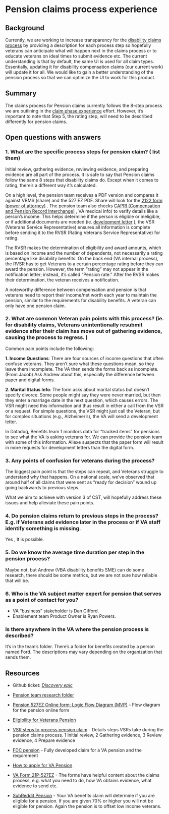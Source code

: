 # Pension claims process experience

## Background
Currently, we are working to increase transparency for the  [disability claims process](https://app.mural.co/t/departmentofveteransaffairs9999/m/departmentofveteransaffairs9999/1713276576012/25e677b1d846aff3bea16fc9175e473d5e509888?sender=u606d6bea4af40ec4fe659363)  by providing a description for each process step so hopefully veterans can  anticipate what will happen next in the claims process or to educate veterans on ideal times to submit evidence etc.
The current understanding is that by default, the same UI is used for all claim types. Essentially, updating it for disability compensation claims (our current work) will update it for all. We would like to gain a better understanding of the pension process so that we can optimize the UI to work for this product.

## Summary
The claims process for Pension claims currently follows the 8-step process we are outlining in the  [claim phase experience](https://github.com/department-of-veterans-affairs/va.gov-team/blob/master/products/claim-appeal-status/CST%20Product/Product%20Outline.md)  effort. However, it’s important to note that Step 5, the rating step, will need to be described differently for pension claims.

## Open questions with answers
### 1. What are the specific process steps for pension claim? ( list them)

Initial review, gathering evidence, reviewing evidence, and preparing evidence are all part of the process. It is safe to say that Pension claims follow the same 8 steps that disability claims do. Except when it comes to rating, there’s a different way it’s calculated. 

On a high level, the pension team receives a PDF version and compares it against VBMS (share) and the 527 EZ PDF. Share will look for the [ 2122 form (power of attorney)](https://www.va.gov/find-forms/about-form-21-22/) . The pension team also checks [ CAPRI (Compensation and Pension Record Interchange)](https://www.va.gov/vdl/documents/Financial_Admin/CAPRI/DVBA_27_215_sys_adm.pdf) , VA medical info) to verify details like a person’s income. This helps determine if the person is eligible or ineligible, or if additional documents are needed (ie. [ development letter](https://www.hillandponton.com/va-development-letter/) ), the VSR (Veterans Service Representative) ensures all information is complete before sending it to the RVSR (Rating Veterans Service Representative) for rating.

The RVSR makes the determination of eligibility and award amounts, which is based on income and the number of dependents, not necessarily a rating percentage like disability benefits. On the back end (VA internal process), the RVSR has to get Veterans to a certain percentage rating before they can award the pension. However, the term “rating” may not appear in the notification letter; instead, it’s called “Pension rate.”
After the RVSR makes their determination, the veteran receives a notification.

A noteworthy difference between compensation and pension is that veterans need to report their income/net worth each year to maintain the pension, similar to the requirements for disability benefits. A veteran can only have one pension claim.

### 2. What are common Veteran pain points with this process? (ie. for disability claims, Veterans unintentionally resubmit evidence after their claim has move out of gathering evidence, causing the process to regress. )

Common pain points include the following:

**1. Income Questions**: There are four sources of income questions that often confuse veterans. They aren’t sure what these questions mean, so they leave them incomplete. The VA then sends the forms back as incomplete. (From Jacob) Ask Andrew about this, especially the difference between paper and digital forms.

**2. Marital Status Info**: The form asks about marital status but doesn’t specify divorce. Some people might say they were never married, but then they enter a marriage date in the next question, which causes errors. The VSR might need this information and thus result in either a call from the VSR or a request. For simple questions, the VSR might just call the Veteran, but for complex situations (e.g., Alzheimer’s), the VA will send a development letter.

In Datadog, Benefits team 1 monitors data for “tracked items” for pensions to see what the VA is asking veterans for. We can provide the pension team with some of this information. Allexe suspects that the paper form will result in more requests for development letters than the digital form.

### 3. Any points of confusion for veterans during the process?

The biggest pain point is that the steps can repeat, and Veterans struggle to understand why that happens. On a national scale, we’ve observed that around half of all claims that were sent as “ready for decision” wound up going backwards to previous steps. 

What we aim to achieve with version 3 of CST, will hopefully address these issues and help alleviate these pain points.

### 4. Do pension claims return to previous steps in the process? E.g. if Veterans add evidence later in the process or if VA staff identify something is missing.

Yes , It is possible. 

### 5. Do we know the average time duration per step in the pension process?

Maybe not, but Andrew (VBA disability benefits SME)  can do some research, there should be some metrics, but we are not sure how reliable that will be.

### 6. Who is the VA subject matter expert for pension that serves as a point of contact for you?

* VA “business” stakeholder is Dan Gifford.  
* Enablement team Product Owner is Ryan Powers.

### Is there anywhere in the VA where the pension process is described?

It’s in the team’s folder. There’s a folder for benefits created by a person named Ford. The descriptions may vary depending on the organization that sends them.

## Resources

* Github ticket: _[Discovery epic](https://github.com/department-of-veterans-affairs/va.gov-team/issues/84260)_ 

* [Pension team research folder](https://github.com/department-of-veterans-affairs/va.gov-team/tree/24c2588860e8f32b2415addf0a81be8a2687f09e/products/pension/research/2024%2002%20Pension%20Usability%20Evaluation) 

* [Pension 527EZ Online form: Logic Flow Diagram (MVP)](https://app.mural.co/t/departmentofveteransaffairs9999/m/departmentofveteransaffairs9999/1703103128492/30dc0956f99482beffb457eb2ae884430cc2d3f4?sender=1e4fc969-f9b0-43ca-b561-893204936b9d) - Flow diagram for the pension online form

* [Eligibility for Veterans Pension](https://www.va.gov/pension/eligibility/)  

* [VSR steps to process pension claim](https://app.mural.co/t/departmentofveteransaffairs9999/m/departmentofveteransaffairs9999/1708629678413/23448c79bc4bdd9e0651c7cdce459a57715a8066?fromVisitorModal=true&sender=u606d6bea4af40ec4fe659363) - Details steps VSRs take during the pension claims process. 1 Initial review, 2 Gathering evidence, 3 Review evidence, 4 Prepare evidence

* [FDC pension](https://www.va.gov/pension/how-to-apply/fully-developed-claim/) - Fully developed claim for a VA pension and the requirement

* [How to apply for VA Pension](https://www.va.gov/pension/how-to-apply/) 

* [VA Form 21P-527EZ](https://www.va.gov/find-forms/about-form-21p-527ez/) - The forms have helpful content about the claims process, e.g. what you need to do, how VA obtains evidence, what evidence to send etc.

* [SubReddit Pension](https://www.reddit.com/r/VeteransBenefits/comments/1ayokrp/what_is_a_pension_and_is_it_worth_it/) - Your VA benefits claim will determine if you are eligible for a pension. If you are given 70% or higher you will not be eligible for pension. Again the pension is to offset low income veterans.
